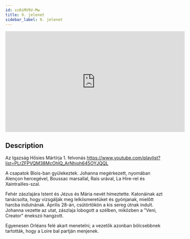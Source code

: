 ```yaml
---
id: vz0iMV9V-Mw
title: 9. jelenet
sidebar_label: 9. jelenet
---
```


<iframe
  width="560"
  height="315"
  src="https://www.youtube.com/embed/vz0iMV9V-Mw"
  title="YouTube video player"
  frameborder="0"
  allow="accelerometer; autoplay; clipboard-write; encrypted-media; gyroscope; picture-in-picture; web-share"
  referrerpolicy="strict-origin-when-cross-origin"
  allowfullscreen
></iframe>

## Description

Az Igazság Hősies Mártírja 1. felvonás
https://www.youtube.com/playlist?list=PLrZFPVQM38McOhlQ_ArNhioh645OYJQQL

A csapatok Blois-ban gyülekeztek. Johanna megérkezett, nyomában Alençon hercegével, Boussac marsallal, Rais urával, La Hire-rel és Xaintrailles-szal.

Fehér zászlajára Istent és Jézus és Mária nevét hímeztette. Katonáinak azt tanácsolta, hogy vizsgálják meg lelkiismeretüket és gyónjanak, mielőtt harcba indulnának. Április 28-án, csütörtökön a kis sereg útnak indult. Johanna vezette az utat, zászlaja lobogott a szélben, miközben a "Veni, Creator" énekszó hangzott.

Egyenesen Orléans felé akart menetelni; a vezetők azonban bölcsebbnek tartották, hogy a Loire bal partján menjenek.
